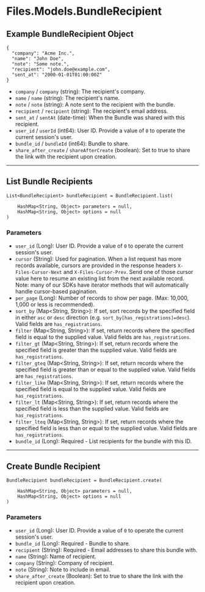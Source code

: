 # Files.Models.BundleRecipient

## Example BundleRecipient Object

```
{
  "company": "Acme Inc.",
  "name": "John Doe",
  "note": "Some note.",
  "recipient": "john.doe@example.com",
  "sent_at": "2000-01-01T01:00:00Z"
}
```

* `company` / `company`  (string): The recipient's company.
* `name` / `name`  (string): The recipient's name.
* `note` / `note`  (string): A note sent to the recipient with the bundle.
* `recipient` / `recipient`  (string): The recipient's email address.
* `sent_at` / `sentAt`  (date-time): When the Bundle was shared with this recipient.
* `user_id` / `userId`  (int64): User ID.  Provide a value of `0` to operate the current session's user.
* `bundle_id` / `bundleId`  (int64): Bundle to share.
* `share_after_create` / `shareAfterCreate`  (boolean): Set to true to share the link with the recipient upon creation.


---

## List Bundle Recipients

```
List<BundleRecipient> bundleRecipient = BundleRecipient.list(
    
    HashMap<String, Object> parameters = null,
    HashMap<String, Object> options = null
)
```

### Parameters

* `user_id` (Long): User ID.  Provide a value of `0` to operate the current session's user.
* `cursor` (String): Used for pagination.  When a list request has more records available, cursors are provided in the response headers `X-Files-Cursor-Next` and `X-Files-Cursor-Prev`.  Send one of those cursor value here to resume an existing list from the next available record.  Note: many of our SDKs have iterator methods that will automatically handle cursor-based pagination.
* `per_page` (Long): Number of records to show per page.  (Max: 10,000, 1,000 or less is recommended).
* `sort_by` (Map<String, String>): If set, sort records by the specified field in either `asc` or `desc` direction (e.g. `sort_by[has_registrations]=desc`). Valid fields are `has_registrations`.
* `filter` (Map<String, String>): If set, return records where the specified field is equal to the supplied value. Valid fields are `has_registrations`.
* `filter_gt` (Map<String, String>): If set, return records where the specified field is greater than the supplied value. Valid fields are `has_registrations`.
* `filter_gteq` (Map<String, String>): If set, return records where the specified field is greater than or equal to the supplied value. Valid fields are `has_registrations`.
* `filter_like` (Map<String, String>): If set, return records where the specified field is equal to the supplied value. Valid fields are `has_registrations`.
* `filter_lt` (Map<String, String>): If set, return records where the specified field is less than the supplied value. Valid fields are `has_registrations`.
* `filter_lteq` (Map<String, String>): If set, return records where the specified field is less than or equal to the supplied value. Valid fields are `has_registrations`.
* `bundle_id` (Long): Required - List recipients for the bundle with this ID.


---

## Create Bundle Recipient

```
BundleRecipient bundleRecipient = BundleRecipient.create(
    
    HashMap<String, Object> parameters = null,
    HashMap<String, Object> options = null
)
```

### Parameters

* `user_id` (Long): User ID.  Provide a value of `0` to operate the current session's user.
* `bundle_id` (Long): Required - Bundle to share.
* `recipient` (String): Required - Email addresses to share this bundle with.
* `name` (String): Name of recipient.
* `company` (String): Company of recipient.
* `note` (String): Note to include in email.
* `share_after_create` (Boolean): Set to true to share the link with the recipient upon creation.
